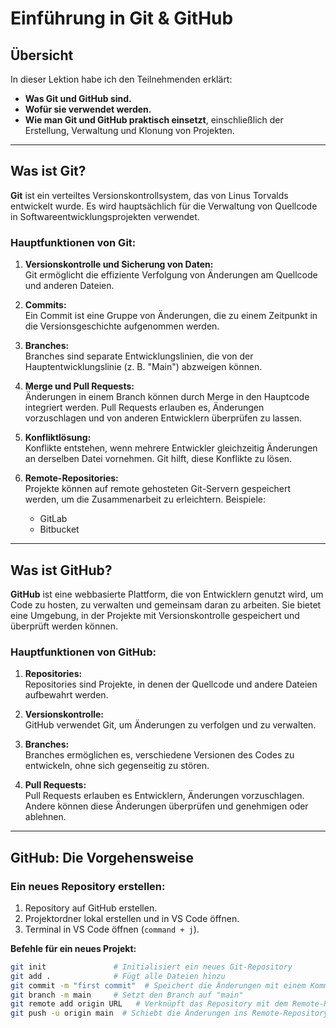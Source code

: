 # Einführung in Git & GitHub

## Übersicht

In dieser Lektion habe ich den Teilnehmenden erklärt:
- **Was Git und GitHub sind.**
- **Wofür sie verwendet werden.**
- **Wie man Git und GitHub praktisch einsetzt**, einschließlich der Erstellung, Verwaltung und Klonung von Projekten.

---

## Was ist Git?

**Git** ist ein verteiltes Versionskontrollsystem, das von Linus Torvalds entwickelt wurde. Es wird hauptsächlich für die Verwaltung von Quellcode in Softwareentwicklungsprojekten verwendet.

### Hauptfunktionen von Git:
1. **Versionskontrolle und Sicherung von Daten:**  
   Git ermöglicht die effiziente Verfolgung von Änderungen am Quellcode und anderen Dateien.

2. **Commits:**  
   Ein Commit ist eine Gruppe von Änderungen, die zu einem Zeitpunkt in die Versionsgeschichte aufgenommen werden.

3. **Branches:**  
   Branches sind separate Entwicklungslinien, die von der Hauptentwicklungslinie (z. B. "Main") abzweigen können.

4. **Merge und Pull Requests:**  
   Änderungen in einem Branch können durch Merge in den Hauptcode integriert werden. Pull Requests erlauben es, Änderungen vorzuschlagen und von anderen Entwicklern überprüfen zu lassen.

5. **Konfliktlösung:**  
   Konflikte entstehen, wenn mehrere Entwickler gleichzeitig Änderungen an derselben Datei vornehmen. Git hilft, diese Konflikte zu lösen.

6. **Remote-Repositories:**  
   Projekte können auf remote gehosteten Git-Servern gespeichert werden, um die Zusammenarbeit zu erleichtern. Beispiele:  
   - GitLab  
   - Bitbucket

---

## Was ist GitHub?

**GitHub** ist eine webbasierte Plattform, die von Entwicklern genutzt wird, um Code zu hosten, zu verwalten und gemeinsam daran zu arbeiten. Sie bietet eine Umgebung, in der Projekte mit Versionskontrolle gespeichert und überprüft werden können.

### Hauptfunktionen von GitHub:
1. **Repositories:**  
   Repositories sind Projekte, in denen der Quellcode und andere Dateien aufbewahrt werden.

2. **Versionskontrolle:**  
   GitHub verwendet Git, um Änderungen zu verfolgen und zu verwalten.

3. **Branches:**  
   Branches ermöglichen es, verschiedene Versionen des Codes zu entwickeln, ohne sich gegenseitig zu stören.

4. **Pull Requests:**  
   Pull Requests erlauben es Entwicklern, Änderungen vorzuschlagen. Andere können diese Änderungen überprüfen und genehmigen oder ablehnen.

---

## GitHub: Die Vorgehensweise

### Ein neues Repository erstellen:
1. Repository auf GitHub erstellen.
2. Projektordner lokal erstellen und in VS Code öffnen.
3. Terminal in VS Code öffnen (`command + j`).

**Befehle für ein neues Projekt:**
```bash
git init               # Initialisiert ein neues Git-Repository
git add .              # Fügt alle Dateien hinzu
git commit -m "first commit"  # Speichert die Änderungen mit einem Kommentar
git branch -m main     # Setzt den Branch auf "main"
git remote add origin URL   # Verknüpft das Repository mit dem Remote-Repository
git push -u origin main  # Schiebt die Änderungen ins Remote-Repository